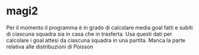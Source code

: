 # magi2

Per il momento il programma è in grado di calcolare media goal fatti e subiti di ciascuna squadra sia in casa che in trasferta. Usa questi dati per calcolare i goal attesi da ciascuna squadra in una partita. Manca la parte relativa alle distribuzioni di Poisson
